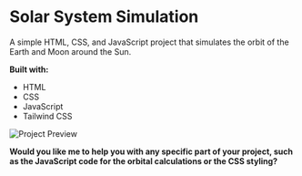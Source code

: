 # Solar System Simulation

A simple HTML, CSS, and JavaScript project that simulates the orbit of the Earth and Moon around the Sun. 

**Built with:**
* HTML
* CSS
* JavaScript
* Tailwind CSS

![Project Preview](https://github.com/MuhammadKurniaSani-me/solar_system_animation.github.io/blob/53f88a62b7970574ad58a5eab3b30c25b833731b/sani-profile.jpeg)

**Would you like me to help you with any specific part of your project, such as the JavaScript code for the orbital calculations or the CSS styling?**
